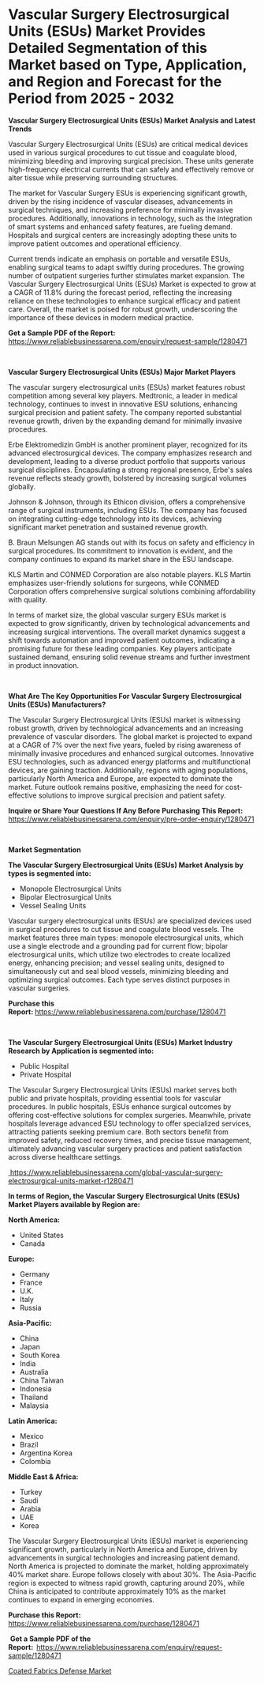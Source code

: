 <p><h1>Vascular Surgery Electrosurgical Units (ESUs) Market Provides Detailed Segmentation of this Market based on Type, Application, and Region and Forecast for the Period from 2025 - 2032</h1></p><p><strong>Vascular Surgery Electrosurgical Units (ESUs) Market Analysis and Latest Trends</strong></p>
<p><p>Vascular Surgery Electrosurgical Units (ESUs) are critical medical devices used in various surgical procedures to cut tissue and coagulate blood, minimizing bleeding and improving surgical precision. These units generate high-frequency electrical currents that can safely and effectively remove or alter tissue while preserving surrounding structures. </p><p>The market for Vascular Surgery ESUs is experiencing significant growth, driven by the rising incidence of vascular diseases, advancements in surgical techniques, and increasing preference for minimally invasive procedures. Additionally, innovations in technology, such as the integration of smart systems and enhanced safety features, are fueling demand. Hospitals and surgical centers are increasingly adopting these units to improve patient outcomes and operational efficiency. </p><p>Current trends indicate an emphasis on portable and versatile ESUs, enabling surgical teams to adapt swiftly during procedures. The growing number of outpatient surgeries further stimulates market expansion. The Vascular Surgery Electrosurgical Units (ESUs) Market is expected to grow at a CAGR of 11.8% during the forecast period, reflecting the increasing reliance on these technologies to enhance surgical efficacy and patient care. Overall, the market is poised for robust growth, underscoring the importance of these devices in modern medical practice.</p></p>
<p><strong>Get a Sample PDF of the Report:&nbsp;</strong> <a href="https://www.reliablebusinessarena.com/enquiry/request-sample/1280471?utm_campaign=2992&utm_medium=2&utm_source=Github&utm_content=ia&utm_term=24032025&utm_id=vascular-surgery-electrosurgical-units-esus">https://www.reliablebusinessarena.com/enquiry/request-sample/1280471</a></p>
<p>&nbsp;</p>
<p><strong>Vascular Surgery Electrosurgical Units (ESUs) Major Market Players</strong></p>
<p><p>The vascular surgery electrosurgical units (ESUs) market features robust competition among several key players. Medtronic, a leader in medical technology, continues to invest in innovative ESU solutions, enhancing surgical precision and patient safety. The company reported substantial revenue growth, driven by the expanding demand for minimally invasive procedures.</p><p>Erbe Elektromedizin GmbH is another prominent player, recognized for its advanced electrosurgical devices. The company emphasizes research and development, leading to a diverse product portfolio that supports various surgical disciplines. Encapsulating a strong regional presence, Erbe's sales revenue reflects steady growth, bolstered by increasing surgical volumes globally.</p><p>Johnson & Johnson, through its Ethicon division, offers a comprehensive range of surgical instruments, including ESUs. The company has focused on integrating cutting-edge technology into its devices, achieving significant market penetration and sustained revenue growth.</p><p>B. Braun Melsungen AG stands out with its focus on safety and efficiency in surgical procedures. Its commitment to innovation is evident, and the company continues to expand its market share in the ESU landscape.</p><p>KLS Martin and CONMED Corporation are also notable players. KLS Martin emphasizes user-friendly solutions for surgeons, while CONMED Corporation offers comprehensive surgical solutions combining affordability with quality.</p><p>In terms of market size, the global vascular surgery ESUs market is expected to grow significantly, driven by technological advancements and increasing surgical interventions. The overall market dynamics suggest a shift towards automation and improved patient outcomes, indicating a promising future for these leading companies.  Key players anticipate sustained demand, ensuring solid revenue streams and further investment in product innovation.</p></p>
<p>&nbsp;</p>
<p><strong>What Are The Key Opportunities For Vascular Surgery Electrosurgical Units (ESUs) Manufacturers?</strong></p>
<p><p>The Vascular Surgery Electrosurgical Units (ESUs) market is witnessing robust growth, driven by technological advancements and an increasing prevalence of vascular disorders. The global market is projected to expand at a CAGR of 7% over the next five years, fueled by rising awareness of minimally invasive procedures and enhanced surgical outcomes. Innovative ESU technologies, such as advanced energy platforms and multifunctional devices, are gaining traction. Additionally, regions with aging populations, particularly North America and Europe, are expected to dominate the market. Future outlook remains positive, emphasizing the need for cost-effective solutions to improve surgical precision and patient safety.</p></p>
<p><strong>Inquire or Share Your Questions If Any Before Purchasing This Report:</strong> <a href="https://www.reliablebusinessarena.com/enquiry/pre-order-enquiry/1280471?utm_campaign=2992&utm_medium=2&utm_source=Github&utm_content=ia&utm_term=24032025&utm_id=vascular-surgery-electrosurgical-units-esus">https://www.reliablebusinessarena.com/enquiry/pre-order-enquiry/1280471</a></p>
<p>&nbsp;</p>
<p><strong>Market Segmentation</strong></p>
<p><strong>The Vascular Surgery Electrosurgical Units (ESUs) Market Analysis by types is segmented into:</strong></p>
<p><ul><li>Monopole Electrosurgical Units</li><li>Bipolar Electrosurgical Units</li><li>Vessel Sealing Units</li></ul></p>
<p><p>Vascular surgery electrosurgical units (ESUs) are specialized devices used in surgical procedures to cut tissue and coagulate blood vessels. The market features three main types: monopole electrosurgical units, which use a single electrode and a grounding pad for current flow; bipolar electrosurgical units, which utilize two electrodes to create localized energy, enhancing precision; and vessel sealing units, designed to simultaneously cut and seal blood vessels, minimizing bleeding and optimizing surgical outcomes. Each type serves distinct purposes in vascular surgeries.</p></p>
<p><strong>Purchase this Report:&nbsp;</strong><a href="https://www.reliablebusinessarena.com/purchase/1280471?utm_campaign=2992&utm_medium=2&utm_source=Github&utm_content=ia&utm_term=24032025&utm_id=vascular-surgery-electrosurgical-units-esus">https://www.reliablebusinessarena.com/purchase/1280471</a></p>
<p>&nbsp;</p>
<p><strong>The Vascular Surgery Electrosurgical Units (ESUs) Market Industry Research by Application is segmented into:</strong></p>
<p><ul><li>Public Hospital</li><li>Private Hospital</li></ul></p>
<p><p>The Vascular Surgery Electrosurgical Units (ESUs) market serves both public and private hospitals, providing essential tools for vascular procedures. In public hospitals, ESUs enhance surgical outcomes by offering cost-effective solutions for complex surgeries. Meanwhile, private hospitals leverage advanced ESU technology to offer specialized services, attracting patients seeking premium care. Both sectors benefit from improved safety, reduced recovery times, and precise tissue management, ultimately advancing vascular surgery practices and patient satisfaction across diverse healthcare settings.</p></p>
<p><a href="https://www.reliablebusinessarena.com/global-vascular-surgery-electrosurgical-units-market-r1280471?utm_campaign=2992&utm_medium=2&utm_source=Github&utm_content=ia&utm_term=24032025&utm_id=vascular-surgery-electrosurgical-units-esus">&nbsp;https://www.reliablebusinessarena.com/global-vascular-surgery-electrosurgical-units-market-r1280471</a></p>
<p><strong>In terms of Region, the Vascular Surgery Electrosurgical Units (ESUs) Market Players available by Region are:</strong></p>
<p>
    <p> <strong> North America: </strong>
        <ul>
            <li>United States</li>
            <li>Canada</li>
        </ul>
        </p> 
    <p> <strong> Europe: </strong>
        <ul>
            <li>Germany</li>
            <li>France</li>
            <li>U.K.</li>
            <li>Italy</li>
            <li>Russia</li>
        </ul>
        </p> 
    <p> <strong> Asia-Pacific: </strong>
        <ul>
            <li>China</li>
            <li>Japan</li>
            <li>South Korea</li>
            <li>India</li>
            <li>Australia</li>
            <li>China Taiwan</li>
            <li>Indonesia</li>
            <li>Thailand</li>
            <li>Malaysia</li>
        </ul>
        </p> 
    <p> <strong> Latin America: </strong>
        <ul>
            <li>Mexico</li>
            <li>Brazil</li>
            <li>Argentina Korea</li>
            <li>Colombia</li>
        </ul>
        </p> 
    <p> <strong> Middle East & Africa: </strong>
        <ul>
            <li>Turkey</li>
            <li>Saudi</li>
            <li>Arabia</li>
            <li>UAE</li>
            <li>Korea</li>
        </ul>
    </p>
    </p>
<p><p>The Vascular Surgery Electrosurgical Units (ESUs) market is experiencing significant growth, particularly in North America and Europe, driven by advancements in surgical technologies and increasing patient demand. North America is projected to dominate the market, holding approximately 40% market share. Europe follows closely with about 30%. The Asia-Pacific region is expected to witness rapid growth, capturing around 20%, while China is anticipated to contribute approximately 10% as the market continues to expand in emerging economies.</p></p>
<p><strong>Purchase this Report: </strong><a href="https://www.reliablebusinessarena.com/purchase/1280471?utm_campaign=2992&utm_medium=2&utm_source=Github&utm_content=ia&utm_term=24032025&utm_id=vascular-surgery-electrosurgical-units-esus">https://www.reliablebusinessarena.com/purchase/1280471</a></p>
<p>&nbsp;<strong>Get a Sample PDF of the Report:&nbsp;&nbsp;</strong><a href="https://www.reliablebusinessarena.com/enquiry/request-sample/1280471?utm_campaign=2992&utm_medium=2&utm_source=Github&utm_content=ia&utm_term=24032025&utm_id=vascular-surgery-electrosurgical-units-esus">https://www.reliablebusinessarena.com/enquiry/request-sample/1280471</a></p>
<p><strong></strong></p>
<p><p><a href="https://github.com/jenithschijf/Market-Research-Report-List-1/blob/main/coated-fabrics-defense-market.md?utm_campaign=2992&utm_medium=2&utm_source=Github&utm_content=ia&utm_term=24032025&utm_id=vascular-surgery-electrosurgical-units-esus">Coated Fabrics Defense Market</a></p></p>